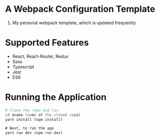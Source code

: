 # A Webpack Configuration Template
1. My personal webpack template, which is updated frequently.

# Supported Features
+ React, React-Router, Redux
+ Sass
+ Typescript
+ Jest
+ ES6

# Running the Application
```zsh
# Clone the repo and run
cd $name (name of the cloned repo)
yarn install (npm install)

# Next, to run the app
yarn run dev (npm run dev)
```

